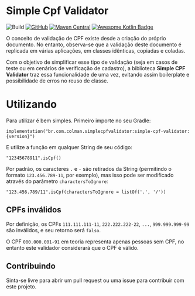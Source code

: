# Simple Cpf Validator

![Build](https://github.com/LeoColman/SimpleCpfValidator/workflows/Build/badge.svg)
[![GitHub](https://img.shields.io/github/license/LeoColman/SimpleCpfValidator.svg)](https://github.com/LeoColman/SimpleCpfValidator/blob/master/LICENSE) [![Maven Central](https://img.shields.io/maven-central/v/br.com.colman.simplecpfvalidator/simple-cpf-validator.svg)](https://search.maven.org/search?q=g:br.com.colman.simplecpfvalidator)
[![Awesome Kotlin Badge](https://kotlin.link/awesome-kotlin.svg)](https://github.com/KotlinBy/awesome-kotlin)


O conceito de validação de CPF existe desde a criação do próprio documento. No entanto, observa-se que a validação deste documento é replicada em várias aplicações, em classes idênticas, copiadas e coladas.

Com o objetivo de simplificar esse tipo de validação (seja em casos de teste ou em cenários de verificação de cadastro), a biblioteca **Simple CPF Validator** traz essa funcionalidade de uma vez, evitando assim boilerplate e possibilidade de erros no reuso de classe.


# Utilizando
Para utilizar é bem simples. Primeiro importe no seu Gradle:

`implementation("br.com.colman.simplecpfvalidator:simple-cpf-validator:{version}")`

E utilize a função em qualquer String de seu código:

`"12345678911".isCpf()`

Por padrão, os caracteres `.` e `-` são retirados da String (permitindo o formato `123.456.789-11`, por exemplo), mas isso pode ser modificado através do parâmetro `charactersToIgnore`:

`"123.456.789/11".isCpf(charactersToIgnore = listOf('.', '/'))`

## CPFs inválidos

Por definição, os CPFs `111.111.111-11`, `222.222.222-22`, `...`, `999.999.999-99` são inválidos, e seu retorno será `falso`.

O CPF `000.000.001-91` em teoria representa apenas pessoas sem CPF, no entanto este validador considerará que o CPF é válido.

## Contribuindo

Sinta-se livre para abrir um pull request ou uma issue para contribuir com este projeto.

